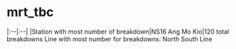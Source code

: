 # mrt_tbc


|:--|:--|
|Station with most number of breakdown|NS16 Ang Mo Kio|120 total breakdowns
Line with most number for breakdowns:	North South Line	
